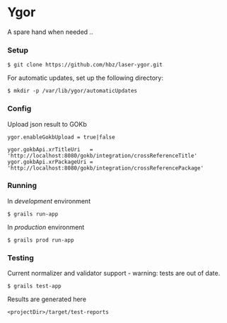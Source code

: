 # Ygor

A spare hand when needed ..

### Setup

    $ git clone https://github.com/hbz/laser-ygor.git

For automatic updates, set up the following directory:

    $ mkdir -p /var/lib/ygor/automaticUpdates
    
### Config

Upload json result to GOKb

	ygor.enableGokbUpload = true|false
	
	ygor.gokbApi.xrTitleUri   = 'http://localhost:8080/gokb/integration/crossReferenceTitle'
	ygor.gokbApi.xrPackageUri = 'http://localhost:8080/gokb/integration/crossReferencePackage'
	
### Running

In _development_ environment

	$ grails run-app
	
In _production_ environment

	$ grails prod run-app

### Testing

Current normalizer and validator support - warning: tests are out of date.

	$ grails test-app

Results are generated here

	<projectDir>/target/test-reports
	
